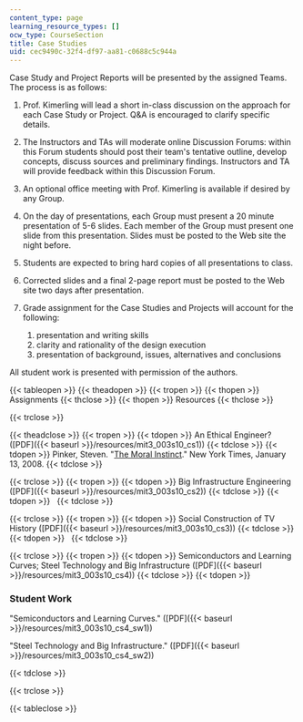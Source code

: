 ```yaml
---
content_type: page
learning_resource_types: []
ocw_type: CourseSection
title: Case Studies
uid: cec9490c-32f4-df97-aa81-c0688c5c944a
---
```


Case Study and Project Reports will be presented by the assigned Teams. The process is as follows:

1.  Prof. Kimerling will lead a short in-class discussion on the approach for each Case Study or Project. Q&A is encouraged to clarify specific details.
    
2.  The Instructors and TAs will moderate online Discussion Forums: within this Forum students should post their team's tentative outline, develop concepts, discuss sources and preliminary findings. Instructors and TA will provide feedback within this Discussion Forum.
    
3.  An optional office meeting with Prof. Kimerling is available if desired by any Group.
    
4.  On the day of presentations, each Group must present a 20 minute presentation of 5-6 slides. Each member of the Group must present one slide from this presentation. Slides must be posted to the Web site the night before.
    
5.  Students are expected to bring hard copies of all presentations to class.
    
6.  Corrected slides and a final 2-page report must be posted to the Web site two days after presentation.
    
7.  Grade assignment for the Case Studies and Projects will account for the following:
    
    1.  presentation and writing skills
    2.  clarity and rationality of the design execution
    3.  presentation of background, issues, alternatives and conclusions

All student work is presented with permission of the authors.

{{< tableopen >}}
{{< theadopen >}}
{{< tropen >}}
{{< thopen >}}
Assignments
{{< thclose >}}
{{< thopen >}}
Resources
{{< thclose >}}

{{< trclose >}}

{{< theadclose >}}
{{< tropen >}}
{{< tdopen >}}
An Ethical Engineer? ([PDF]({{< baseurl >}}/resources/mit3_003s10_cs1))
{{< tdclose >}}
{{< tdopen >}}
Pinker, Steven. "[The Moral Instinct](http://www.nytimes.com/2008/01/13/magazine/13Psychology-t.html)." New York Times, January 13, 2008.
{{< tdclose >}}

{{< trclose >}}
{{< tropen >}}
{{< tdopen >}}
Big Infrastructure Engineering ([PDF]({{< baseurl >}}/resources/mit3_003s10_cs2))
{{< tdclose >}}
{{< tdopen >}}
 
{{< tdclose >}}

{{< trclose >}}
{{< tropen >}}
{{< tdopen >}}
Social Construction of TV History ([PDF]({{< baseurl >}}/resources/mit3_003s10_cs3))
{{< tdclose >}}
{{< tdopen >}}
 
{{< tdclose >}}

{{< trclose >}}
{{< tropen >}}
{{< tdopen >}}
Semiconductors and Learning Curves; Steel Technology and Big Infrastructure ([PDF]({{< baseurl >}}/resources/mit3_003s10_cs4))
{{< tdclose >}}
{{< tdopen >}}


### Student Work

"Semiconductors and Learning Curves." ([PDF]({{< baseurl >}}/resources/mit3_003s10_cs4_sw1))

"Steel Technology and Big Infrastructure." ([PDF]({{< baseurl >}}/resources/mit3_003s10_cs4_sw2))


{{< tdclose >}}

{{< trclose >}}

{{< tableclose >}}